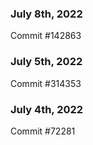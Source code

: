### July 8th, 2022

Commit #142863

### July 5th, 2022

Commit #314353


### July 4th, 2022

Commit #72281
